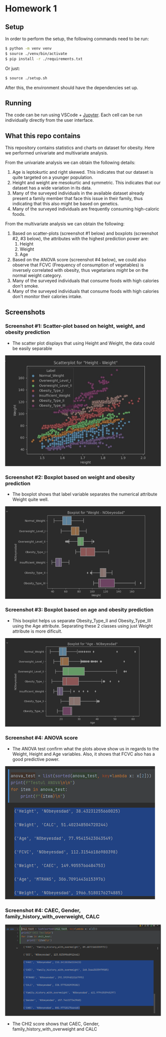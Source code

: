 # Homework 1

## Setup

In order to perform the setup, the following commands need to be run:

```sh
$ python -m venv venv
$ source ./venv/bin/activate
$ pip install -r ./requirements.txt
```

Or just:

```sh
$ source ./setup.sh
```

After this, the environment should have the dependencies set up.

## Running

The code can be run using VSCode + [Jupyter](https://marketplace.visualstudio.com/items?itemName=ms-toolsai.jupyter). Each cell can be run individually directly from the user interface.

## What this repo contains

This repository contains statistics and charts on dataset for obesity. Here we performed univariate and multivariate analysis.

From the univariate analysis we can obtain the following details:
1. Age is leptokurtic and right skewed. This indicates that our dataset is quite targeted on a younger population.
1. Height and weight are mesokurtic and symmetric. This indicates that our dataset has a wide variation in its data.
1. Many of the surveyed individuals in the available dataset already present a family member that face this issue in their family, thus indicating that this also might be based on genetics.
1. Many of the surveyed individuals are frequently consuming high-caloric foods.

From the multivariate analysis we can obtain the following:
1. Based on scatter-plots (screenshot #1 below) and boxplots (screenshot #2, #3 below), the attributes with the highest prediction power are:
    1. Height
    1. Weight
    1. Age
1. Based on the ANOVA score (screenshot #4 below), we could also observe that FCVC (Frequency of consumption of vegetables) is inversely correlated with obesity, thus vegetarians _might_ be on the normal weight category.
1. Many of the surveyed individuals that consume foods with high calories don't smoke.
1. Many of the surveyed individuals that consume foods with high calories don't monitor their calories intake.

## Screenshots

### Screenshot #1: Scatter-plot based on height, weight, and obesity prediction

* The scatter plot displays that using Height and Weight, the data could be easily separable

![Height-weight scatterplot](./resources/heigh_weight_scatterplot.png)

### Screenshot #2: Boxplot based on weight and obesity prediction

* The boxplot shows that label variable separates the numerical attribute Weight quite well.

![Weight-obesity boxplot](./resources/weight_obesity_boxplot.png)

### Screenshot #3: Boxplot based on age and obesity prediction

* This boxplot helps us separate Obesity_Type_II and Obesity_Type_III using the Age attribute. Separating these 2 classes using just Weight attribute is more dificult.

![Age-obesity boxplot](./resources/age_obesity_boxplot.png)

### Screenshot #4: ANOVA score 

* The ANOVA test confirm what the plots above show us in regards to the Weight, Height and Age variables. Also, it shows that FCVC also has a good predictive power.

![ANOVA score](./resources/anova_score.png)

### Screenshot #4: CAEC, Gender, family_history_with_overweight, CALC

![Chi2 score](./resources/chi2_score.png)

* The CHI2 score shows that CAEC, Gender, family_history_with_overweight and CALC